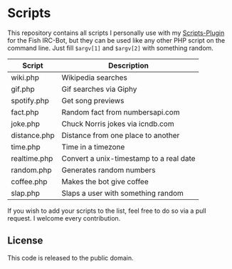 # Scripts

This repository contains all scripts I personally use with my [Scripts-Plugin](https://github.com/nkreer/Fish-Scripts) for the Fish IRC-Bot, but they can be used like any other PHP script on the command line. Just fill `$argv[1]` and `$argv[2]` with something random.

| Script 				| Description			|
|-------------------|-------------------|
| wiki.php			| Wikipedia searches|
| gif.php				| Gif searches via Giphy |
| spotify.php			| Get song previews |
| fact.php			| Random fact from numbersapi.com |
| joke.php			| Chuck Norris jokes via icndb.com |
| distance.php      | Distance from one place to another |
| time.php			| Time in a timezone |
| realtime.php		| Convert a unix-timestamp to a real date |
| random.php			| Generates random numbers
| coffee.php        | Makes the bot give coffee |
| slap.php			| Slaps a user with something random |

If you wish to add your scripts to the list, feel free to do so via a pull request. I welcome every contribution.

## License

This code is released to the public domain.